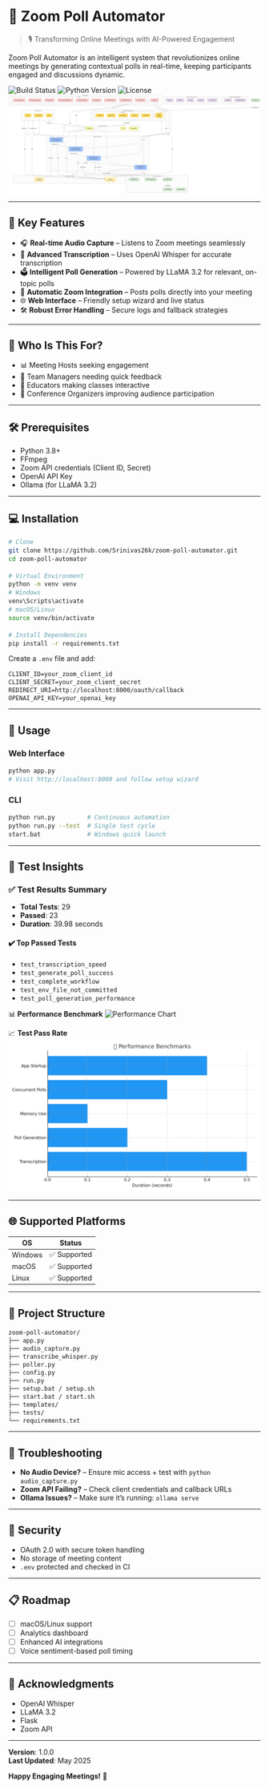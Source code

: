 
# 🚀 Zoom Poll Automator

> 🎙️ Transforming Online Meetings with AI-Powered Engagement

Zoom Poll Automator is an intelligent system that revolutionizes online meetings by generating contextual polls in real-time, keeping participants engaged and discussions dynamic.

![Build Status](https://img.shields.io/badge/build-passing-brightgreen)
![Python Version](https://img.shields.io/badge/python-3.8+-blue)
![License](https://img.shields.io/badge/license-MIT-green)
![Architecture](https://github.com/Srinivas26k/Zoom_Poll_demo/blob/main/assets/diagram%20(1).png)

---

## 🌟 Key Features

- 🎧 **Real-time Audio Capture** – Listens to Zoom meetings seamlessly  
- 🧠 **Advanced Transcription** – Uses OpenAI Whisper for accurate transcription  
- 🗳️ **Intelligent Poll Generation** – Powered by LLaMA 3.2 for relevant, on-topic polls  
- 🔄 **Automatic Zoom Integration** – Posts polls directly into your meeting  
- 🌐 **Web Interface** – Friendly setup wizard and live status  
- 🛠️ **Robust Error Handling** – Secure logs and fallback strategies  

---

## 🎯 Who Is This For?

- 📊 Meeting Hosts seeking engagement  
- 👥 Team Managers needing quick feedback  
- 🏫 Educators making classes interactive  
- 🎤 Conference Organizers improving audience participation  

---

## 🛠 Prerequisites

- Python 3.8+
- FFmpeg
- Zoom API credentials (Client ID, Secret)
- OpenAI API Key
- Ollama (for LLaMA 3.2)

---

## 💻 Installation

```bash
# Clone
git clone https://github.com/Srinivas26k/zoom-poll-automator.git
cd zoom-poll-automator

# Virtual Environment
python -m venv venv
# Windows
venv\Scripts\activate
# macOS/Linux
source venv/bin/activate

# Install Dependencies
pip install -r requirements.txt
```

Create a `.env` file and add:
```env
CLIENT_ID=your_zoom_client_id
CLIENT_SECRET=your_zoom_client_secret
REDIRECT_URI=http://localhost:8000/oauth/callback
OPENAI_API_KEY=your_openai_key
```

---

## 🚀 Usage

### Web Interface

```bash
python app.py
# Visit http://localhost:8000 and follow setup wizard
```

### CLI

```bash
python run.py         # Continuous automation
python run.py --test  # Single test cycle
start.bat             # Windows quick launch
```

---

## 🧪 Test Insights

### ✅ Test Results Summary

- **Total Tests**: 29  
- **Passed**: 23  
- **Duration**: 39.98 seconds

#### ✔️ Top Passed Tests
- `test_transcription_speed`
- `test_generate_poll_success`
- `test_complete_workflow`
- `test_env_file_not_committed`
- `test_poll_generation_performance`

📊 **Performance Benchmark**
![Performance Chart]((https://github.com/Srinivas26k/Zoom_Poll_demo/blob/main/assets/test_pass_pie_chart.png))

📈 **Test Pass Rate**
![Pass Rate](https://github.com/Srinivas26k/Zoom_Poll_demo/blob/main/assets/performance_chart.png)

---

## 🌐 Supported Platforms

| OS         | Status        |
|------------|---------------|
| Windows    | ✅ Supported  |
| macOS      | ✅ Supported  |
| Linux      | ✅ Supported  |

---

## 📂 Project Structure

```
zoom-poll-automator/
├── app.py
├── audio_capture.py
├── transcribe_whisper.py
├── poller.py
├── config.py
├── run.py
├── setup.bat / setup.sh
├── start.bat / start.sh
├── templates/
├── tests/
└── requirements.txt
```

---

## 🧠 Troubleshooting

- **No Audio Device?** – Ensure mic access + test with `python audio_capture.py`
- **Zoom API Failing?** – Check client credentials and callback URLs
- **Ollama Issues?** – Make sure it’s running: `ollama serve`

---

## 🔐 Security

- OAuth 2.0 with secure token handling  
- No storage of meeting content  
- `.env` protected and checked in CI  

---

## 📋 Roadmap

- [ ] macOS/Linux support
- [ ] Analytics dashboard
- [ ] Enhanced AI integrations
- [ ] Voice sentiment-based poll timing

---

## 🙌 Acknowledgments

- OpenAI Whisper
- LLaMA 3.2
- Flask
- Zoom API

---

**Version**: 1.0.0  
**Last Updated**: May 2025

**Happy Engaging Meetings!** 🎉  

